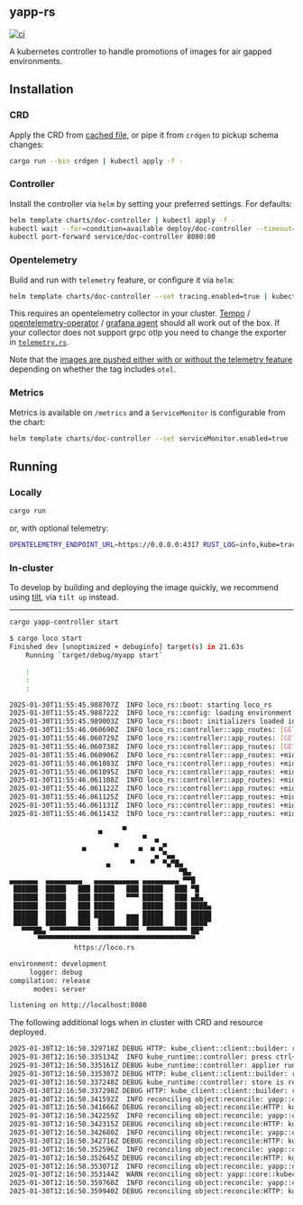 ## yapp-rs
[![ci](https://github.com/casibbald/yapp/actions/workflows/ci.yml/badge.svg)](https://github.com/casibbald/yapp/actions/workflows/ci.yml)

A kubernetes controller to handle promotions of images for air gapped environments.


## Installation

### CRD
Apply the CRD from [cached file](yaml/doc_crds/crd.yaml), or pipe it from `crdgen` to pickup schema changes:

```sh
cargo run --bin crdgen | kubectl apply -f -
```

### Controller

Install the controller via `helm` by setting your preferred settings. For defaults:

```sh
helm template charts/doc-controller | kubectl apply -f -
kubectl wait --for=condition=available deploy/doc-controller --timeout=30s
kubectl port-forward service/doc-controller 8080:80
```

### Opentelemetry

Build and run with `telemetry` feature, or configure it via `helm`:

```sh
helm template charts/doc-controller --set tracing.enabled=true | kubectl apply -f -
```

This requires an opentelemetry collector in your cluster. [Tempo](https://github.com/grafana/helm-charts/tree/main/charts/tempo) / [opentelemetry-operator](https://github.com/open-telemetry/opentelemetry-helm-charts/tree/main/charts/opentelemetry-operator) / [grafana agent](https://github.com/grafana/helm-charts/tree/main/charts/agent-operator) should all work out of the box. If your collector does not support grpc otlp you need to change the exporter in [`telemetry.rs`](./src/telemetry.rs).

Note that the [images are pushed either with or without the telemetry feature](https://hub.docker.com/r/clux/controller/tags/) depending on whether the tag includes `otel`.

### Metrics

Metrics is available on `/metrics` and a `ServiceMonitor` is configurable from the chart:

```sh
helm template charts/doc-controller --set serviceMonitor.enabled=true | kubectl apply -f -
```

## Running

### Locally

```sh
cargo run
```

or, with optional telemetry:

```sh
OPENTELEMETRY_ENDPOINT_URL=https://0.0.0.0:4317 RUST_LOG=info,kube=trace,controller=debug cargo run --features=telemetry
```

### In-cluster
To develop by building and deploying the image quickly, we recommend using [tilt](https://tilt.dev/), via `tilt up` instead.


------


```sh
cargo yapp-controller start
```

```sh
$ cargo loco start
Finished dev [unoptimized + debuginfo] target(s) in 21.63s
    Running `target/debug/myapp start`

    :
    :
    :

2025-01-30T11:55:45.988707Z  INFO loco_rs::boot: starting loco_rs
2025-01-30T11:55:45.988722Z  INFO loco_rs::config: loading environment from selected_path="config/development.yaml"
2025-01-30T11:55:45.989003Z  INFO loco_rs::boot: initializers loaded initializers=""
2025-01-30T11:55:46.060690Z  INFO loco_rs::controller::app_routes: [GET] /api/metrics
2025-01-30T11:55:46.060729Z  INFO loco_rs::controller::app_routes: [GET] /api/health
2025-01-30T11:55:46.060738Z  INFO loco_rs::controller::app_routes: [GET] /api
2025-01-30T11:55:46.060906Z  INFO loco_rs::controller::app_routes: +middleware name="limit_payload"
2025-01-30T11:55:46.061083Z  INFO loco_rs::controller::app_routes: +middleware name="cors"
2025-01-30T11:55:46.061095Z  INFO loco_rs::controller::app_routes: +middleware name="catch_panic"
2025-01-30T11:55:46.061108Z  INFO loco_rs::controller::app_routes: +middleware name="etag"
2025-01-30T11:55:46.061122Z  INFO loco_rs::controller::app_routes: +middleware name="logger"
2025-01-30T11:55:46.061125Z  INFO loco_rs::controller::app_routes: +middleware name="request_id"
2025-01-30T11:55:46.061131Z  INFO loco_rs::controller::app_routes: +middleware name="fallback"
2025-01-30T11:55:46.061143Z  INFO loco_rs::controller::app_routes: +middleware name="powered_by"

                      ▄     ▀                     
                                 ▀  ▄             
                  ▄       ▀     ▄  ▄ ▄▀           
                                    ▄ ▀▄▄         
                        ▄     ▀    ▀  ▀▄▀█▄       
                                          ▀█▄     
▄▄▄▄▄▄▄  ▄▄▄▄▄▄▄▄▄   ▄▄▄▄▄▄▄▄▄▄▄ ▄▄▄▄▄▄▄▄▄ ▀▀█    
 ██████  █████   ███ █████   ███ █████   ███ ▀█   
 ██████  █████   ███ █████   ▀▀▀ █████   ███ ▄█▄  
 ██████  █████   ███ █████       █████   ███ ████▄
 ██████  █████   ███ █████   ▄▄▄ █████   ███ █████
 ██████  █████   ███  ████   ███ █████   ███ ████▀
   ▀▀▀██▄ ▀▀▀▀▀▀▀▀▀▀  ▀▀▀▀▀▀▀▀▀▀  ▀▀▀▀▀▀▀▀▀▀ ██▀  
       ▀▀▀▀▀▀▀▀▀▀▀▀▀▀▀▀▀▀▀▀▀▀▀▀▀▀▀▀▀▀▀▀▀▀▀▀▀▀▀    
                https://loco.rs

environment: development
     logger: debug
compilation: release
      modes: server

listening on http://localhost:8080
```


The following additional logs when in cluster with CRD and resource deployed.
```sh
2025-01-30T12:16:50.329718Z DEBUG HTTP: kube_client::client::builder: requesting http.method=GET http.url=https://10.96.0.1/apis/kube.rs/v1/documents?&limit=1 otel.name="list" otel.kind="client"
2025-01-30T12:16:50.335134Z  INFO kube_runtime::controller: press ctrl+c to shut down gracefully
2025-01-30T12:16:50.335161Z DEBUG kube_runtime::controller: applier runner held until store is ready
2025-01-30T12:16:50.335307Z DEBUG HTTP: kube_client::client::builder: requesting http.method=GET http.url=https://10.96.0.1/apis/kube.rs/v1/documents?&limit=500 otel.name="list" otel.kind="client"
2025-01-30T12:16:50.337248Z DEBUG kube_runtime::controller: store is ready, starting runner
2025-01-30T12:16:50.337298Z DEBUG HTTP: kube_client::client::builder: requesting http.method=GET http.url=https://10.96.0.1/apis/kube.rs/v1/documents?&watch=true&timeoutSeconds=290&allowWatchBookmarks=true&resourceVersion=101631 otel.name="watch" otel.kind="client"
2025-01-30T12:16:50.341592Z  INFO reconciling object:reconcile: yapp::core::kubecontroller: Reconciling Document document_name=samuel namespace=default object.ref=Document.v1.kube.rs/samuel.default object.reason=object updated document="samuel"
2025-01-30T12:16:50.341666Z DEBUG reconciling object:reconcile:HTTP: kube_client::client::builder: requesting object.ref=Document.v1.kube.rs/samuel.default object.reason=object updated document="samuel" http.method=PATCH http.url=https://10.96.0.1/apis/kube.rs/v1/namespaces/default/documents/samuel/status?&force=true&fieldManager=cntrlr otel.name="patch_status" otel.kind="client"
2025-01-30T12:16:50.342259Z  INFO reconciling object:reconcile: yapp::core::kubecontroller: Reconciling Document document_name=lorem namespace=default object.ref=Document.v1.kube.rs/lorem.default object.reason=object updated document="lorem"
2025-01-30T12:16:50.342315Z DEBUG reconciling object:reconcile:HTTP: kube_client::client::builder: requesting object.ref=Document.v1.kube.rs/lorem.default object.reason=object updated document="lorem" http.method=PATCH http.url=https://10.96.0.1/apis/kube.rs/v1/namespaces/default/documents/lorem? otel.name="patch" otel.kind="client"
2025-01-30T12:16:50.342680Z  INFO reconciling object:reconcile: yapp::core::kubecontroller: Reconciling Document document_name=illegal namespace=default object.ref=Document.v1.kube.rs/illegal.default object.reason=object updated document="illegal"
2025-01-30T12:16:50.342716Z DEBUG reconciling object:reconcile:HTTP: kube_client::client::builder: requesting object.ref=Document.v1.kube.rs/illegal.default object.reason=object updated document="illegal" http.method=PATCH http.url=https://10.96.0.1/apis/kube.rs/v1/namespaces/default/documents/illegal? otel.name="patch" otel.kind="client"
2025-01-30T12:16:50.352596Z  INFO reconciling object:reconcile: yapp::core::kubecontroller: Reconciling Document document_name=lorem namespace=default object.ref=Document.v1.kube.rs/lorem.default object.reason=object updated document="lorem"
2025-01-30T12:16:50.352645Z DEBUG reconciling object:reconcile:HTTP: kube_client::client::builder: requesting object.ref=Document.v1.kube.rs/lorem.default object.reason=object updated document="lorem" http.method=PATCH http.url=https://10.96.0.1/apis/kube.rs/v1/namespaces/default/documents/lorem/status?&force=true&fieldManager=cntrlr otel.name="patch_status" otel.kind="client"
2025-01-30T12:16:50.353071Z  INFO reconciling object:reconcile: yapp::core::kubecontroller: Reconciling Document document_name=illegal namespace=default object.ref=Document.v1.kube.rs/illegal.default object.reason=object updated document="illegal"
2025-01-30T12:16:50.353144Z  WARN reconciling object: yapp::core::kubecontroller: reconcile failed: Any(ApplyFailed(Any(Custom { kind: Other, error: "IllegalDocument" }))) object.ref=Document.v1.kube.rs/illegal.default object.reason=object updated
2025-01-30T12:16:50.359760Z  INFO reconciling object:reconcile: yapp::core::kubecontroller: Reconciling Document document_name=lorem namespace=default object.ref=Document.v1.kube.rs/lorem.default object.reason=object updated document="lorem"
2025-01-30T12:16:50.359940Z DEBUG reconciling object:reconcile:HTTP: kube_client::client::builder: requesting object.ref=Document.v1.kube.rs/lorem.default object.reason=object updated document="lorem" http.method=PATCH http.url=https://10.96.0.1/apis/kube.rs/v1/namespaces/default/documents/lorem/status?&force=true&fieldManager=cntrlr otel.name="patch_status" otel.kind="client"```
```

